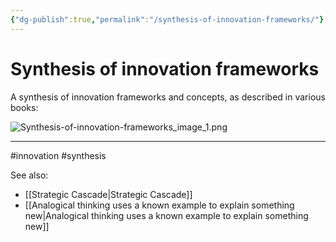 ```yaml
---
{"dg-publish":true,"permalink":"/synthesis-of-innovation-frameworks/"}
---
```


# Synthesis of innovation frameworks

A synthesis of innovation frameworks and concepts, as described in various books:

![Synthesis-of-innovation-frameworks_image_1.png](/img/user/Attachments/Synthesis-of-innovation-frameworks_image_1.png)

---
#innovation #synthesis

See also:
- [[Strategic Cascade\|Strategic Cascade]]
- [[Analogical thinking uses a known example to explain something new\|Analogical thinking uses a known example to explain something new]]
